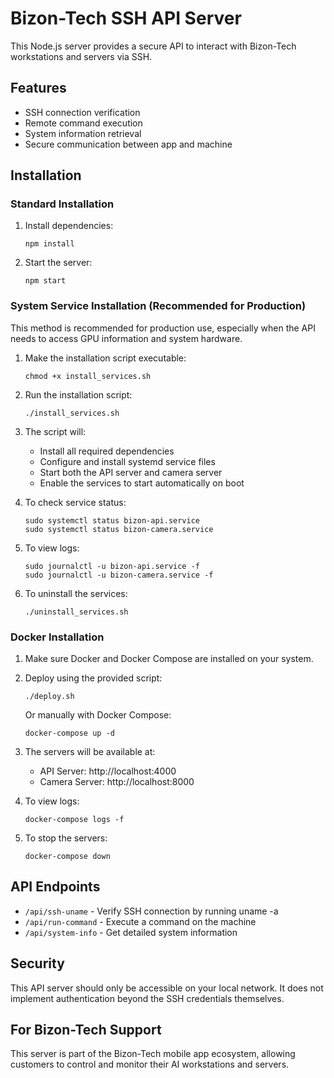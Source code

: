 # Bizon-Tech SSH API Server

This Node.js server provides a secure API to interact with Bizon-Tech workstations and servers via SSH.

## Features

- SSH connection verification
- Remote command execution
- System information retrieval
- Secure communication between app and machine

## Installation

### Standard Installation

1. Install dependencies:
   ```
   npm install
   ```

2. Start the server:
   ```
   npm start
   ```

### System Service Installation (Recommended for Production)

This method is recommended for production use, especially when the API needs to access GPU information and system hardware.

1. Make the installation script executable:
   ```
   chmod +x install_services.sh
   ```

2. Run the installation script:
   ```
   ./install_services.sh
   ```

3. The script will:
   - Install all required dependencies
   - Configure and install systemd service files
   - Start both the API server and camera server
   - Enable the services to start automatically on boot

4. To check service status:
   ```
   sudo systemctl status bizon-api.service
   sudo systemctl status bizon-camera.service
   ```

5. To view logs:
   ```
   sudo journalctl -u bizon-api.service -f
   sudo journalctl -u bizon-camera.service -f
   ```

6. To uninstall the services:
   ```
   ./uninstall_services.sh
   ```

### Docker Installation

1. Make sure Docker and Docker Compose are installed on your system.

2. Deploy using the provided script:
   ```
   ./deploy.sh
   ```

   Or manually with Docker Compose:
   ```
   docker-compose up -d
   ```

3. The servers will be available at:
   - API Server: http://localhost:4000
   - Camera Server: http://localhost:8000

4. To view logs:
   ```
   docker-compose logs -f
   ```

5. To stop the servers:
   ```
   docker-compose down
   ```

## API Endpoints

- `/api/ssh-uname` - Verify SSH connection by running uname -a
- `/api/run-command` - Execute a command on the machine
- `/api/system-info` - Get detailed system information

## Security

This API server should only be accessible on your local network. It does not implement authentication beyond the SSH credentials themselves.

## For Bizon-Tech Support

This server is part of the Bizon-Tech mobile app ecosystem, allowing customers to control and monitor their AI workstations and servers.
